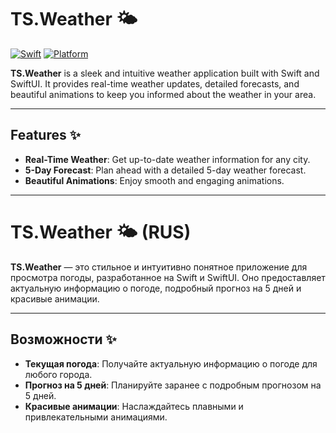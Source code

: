 # TS.Weather 🌤️

[![Swift](https://img.shields.io/badge/Swift-5.5-orange.svg)](https://swift.org)
[![Platform](https://img.shields.io/badge/Platform-iOS-blue.svg)](https://developer.apple.com/ios/)

**TS.Weather** is a sleek and intuitive weather application built with Swift and SwiftUI. It provides real-time weather updates, detailed forecasts, and beautiful animations to keep you informed about the weather in your area.

---

## Features ✨

- **Real-Time Weather**: Get up-to-date weather information for any city.
- **5-Day Forecast**: Plan ahead with a detailed 5-day weather forecast.
- **Beautiful Animations**: Enjoy smooth and engaging animations.

---

# TS.Weather 🌤️ (RUS)

**TS.Weather** — это стильное и интуитивно понятное приложение для просмотра погоды, разработанное на Swift и SwiftUI. Оно предоставляет актуальную информацию о погоде, подробный прогноз на 5 дней и красивые анимации.

---

## Возможности ✨

- **Текущая погода**: Получайте актуальную информацию о погоде для любого города.
- **Прогноз на 5 дней**: Планируйте заранее с подробным прогнозом на 5 дней.
- **Красивые анимации**: Наслаждайтесь плавными и привлекательными анимациями.
